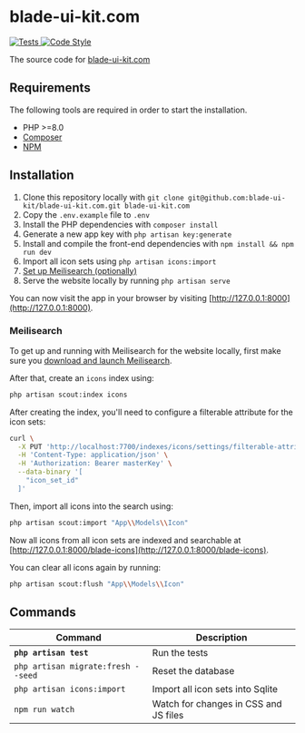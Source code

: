 # blade-ui-kit.com

<a href="https://github.com/blade-ui-kit/blade-ui-kit.com/actions?query=workflow%3ATests">
    <img src="https://github.com/blade-ui-kit/blade-ui-kit.com/workflows/Tests/badge.svg" alt="Tests">
</a>
<a href="https://github.styleci.io/repos/279074209">
    <img src="https://github.styleci.io/repos/279074209/shield?style=flat" alt="Code Style">
</a>

The source code for [blade-ui-kit.com](https://blade-ui-kit.com)

## Requirements

The following tools are required in order to start the installation.

- PHP >=8.0
- [Composer](https://getcomposer.org/download/)
- [NPM](https://docs.npmjs.com/downloading-and-installing-node-js-and-npm)

## Installation

1. Clone this repository locally with `git clone git@github.com:blade-ui-kit/blade-ui-kit.com.git blade-ui-kit.com`
2. Copy the `.env.example` file to `.env`
3. Install the PHP dependencies with `composer install` 
4. Generate a new app key with `php artisan key:generate`
5. Install and compile the front-end dependencies with `npm install && npm run dev`
6. Import all icon sets using `php artisan icons:import`
7. [Set up Meilisearch (optionally)](#meilisearch)
8. Serve the website locally by running `php artisan serve`

You can now visit the app in your browser by visiting [http://127.0.0.1:8000](http://127.0.0.1:8000).

### Meilisearch

To get up and running with Meilisearch for the website locally, first make sure you [download and launch Meilisearch](https://docs.meilisearch.com/learn/getting_started/installation.html#download-and-launch).

After that, create an `icons` index using:

```zsh
php artisan scout:index icons
```

After creating the index, you'll need to configure a filterable attribute for the icon sets:

```zsh
curl \
  -X PUT 'http://localhost:7700/indexes/icons/settings/filterable-attributes' \
  -H 'Content-Type: application/json' \
  -H 'Authorization: Bearer masterKey' \
  --data-binary '[
    "icon_set_id"
  ]'
```

Then, import all icons into the search using:

```zsh
php artisan scout:import "App\\Models\\Icon"
```

Now all icons from all icon sets are indexed and searchable at [http://127.0.0.1:8000/blade-icons](http://127.0.0.1:8000/blade-icons).

You can clear all icons again by running:

```zsh
php artisan scout:flush "App\\Models\\Icon"
```

## Commands

Command | Description
--- | ---
**`php artisan test`** | Run the tests
`php artisan migrate:fresh --seed` | Reset the database
`php artisan icons:import` | Import all icon sets into Sqlite
`npm run watch` | Watch for changes in CSS and JS files
